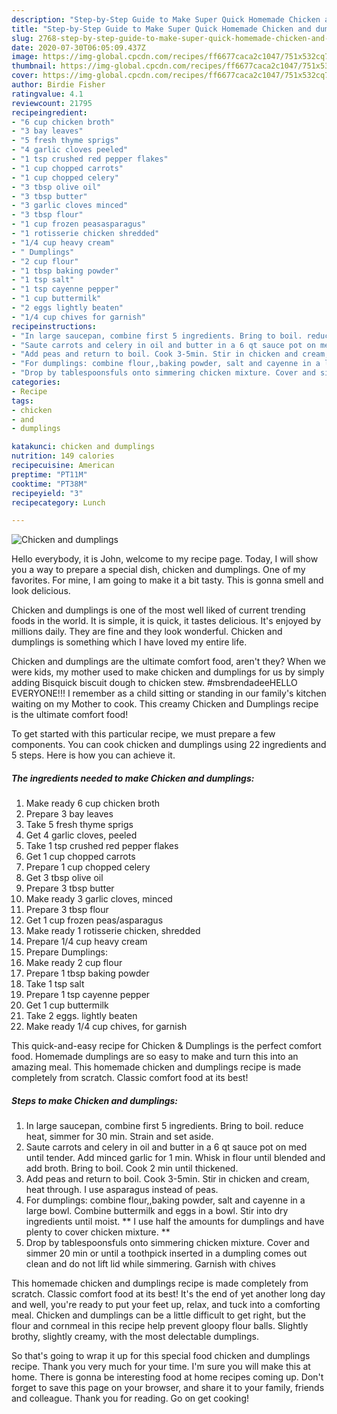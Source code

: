 ```yaml
---
description: "Step-by-Step Guide to Make Super Quick Homemade Chicken and dumplings"
title: "Step-by-Step Guide to Make Super Quick Homemade Chicken and dumplings"
slug: 2768-step-by-step-guide-to-make-super-quick-homemade-chicken-and-dumplings
date: 2020-07-30T06:05:09.437Z
image: https://img-global.cpcdn.com/recipes/ff6677caca2c1047/751x532cq70/chicken-and-dumplings-recipe-main-photo.jpg
thumbnail: https://img-global.cpcdn.com/recipes/ff6677caca2c1047/751x532cq70/chicken-and-dumplings-recipe-main-photo.jpg
cover: https://img-global.cpcdn.com/recipes/ff6677caca2c1047/751x532cq70/chicken-and-dumplings-recipe-main-photo.jpg
author: Birdie Fisher
ratingvalue: 4.1
reviewcount: 21795
recipeingredient:
- "6 cup chicken broth"
- "3 bay leaves"
- "5 fresh thyme sprigs"
- "4 garlic cloves peeled"
- "1 tsp crushed red pepper flakes"
- "1 cup chopped carrots"
- "1 cup chopped celery"
- "3 tbsp olive oil"
- "3 tbsp butter"
- "3 garlic cloves minced"
- "3 tbsp flour"
- "1 cup frozen peasasparagus"
- "1 rotisserie chicken shredded"
- "1/4 cup heavy cream"
- " Dumplings"
- "2 cup flour"
- "1 tbsp baking powder"
- "1 tsp salt"
- "1 tsp cayenne pepper"
- "1 cup buttermilk"
- "2 eggs lightly beaten"
- "1/4 cup chives for garnish"
recipeinstructions:
- "In large saucepan, combine first 5 ingredients. Bring to boil. reduce heat, simmer for 30 min. Strain and set aside."
- "Saute carrots and celery in oil and butter in a 6 qt sauce pot on med until tender. Add minced garlic for 1 min. Whisk in flour until blended and add broth. Bring to boil. Cook 2 min until thickened."
- "Add peas and return to boil. Cook 3-5min. Stir in chicken and cream, heat through. I use asparagus instead of peas."
- "For dumplings: combine flour,,baking powder, salt and cayenne in a large bowl. Combine buttermilk and eggs in a bowl. Stir into dry ingredients until moist. ** I use half the amounts for dumplings and have plenty to cover chicken mixture. **"
- "Drop by tablespoonsfuls onto simmering chicken mixture. Cover and simmer 20 min or until a toothpick inserted in a dumpling comes out clean and do not lift lid while simmering. Garnish with chives"
categories:
- Recipe
tags:
- chicken
- and
- dumplings

katakunci: chicken and dumplings 
nutrition: 149 calories
recipecuisine: American
preptime: "PT11M"
cooktime: "PT38M"
recipeyield: "3"
recipecategory: Lunch

---
```



![Chicken and dumplings](https://img-global.cpcdn.com/recipes/ff6677caca2c1047/751x532cq70/chicken-and-dumplings-recipe-main-photo.jpg)

Hello everybody, it is John, welcome to my recipe page. Today, I will show you a way to prepare a special dish, chicken and dumplings. One of my favorites. For mine, I am going to make it a bit tasty. This is gonna smell and look delicious.

Chicken and dumplings is one of the most well liked of current trending foods in the world. It is simple, it is quick, it tastes delicious. It's enjoyed by millions daily. They are fine and they look wonderful. Chicken and dumplings is something which I have loved my entire life.

Chicken and dumplings are the ultimate comfort food, aren&#39;t they? When we were kids, my mother used to make chicken and dumplings for us by simply adding Bisquick biscuit dough to chicken stew. #msbrendadeeHELLO EVERYONE!!! I remember as a child sitting or standing in our family&#39;s kitchen waiting on my Mother to cook. This creamy Chicken and Dumplings recipe is the ultimate comfort food!


To get started with this particular recipe, we must prepare a few components. You can cook chicken and dumplings using 22 ingredients and 5 steps. Here is how you can achieve it.

<!--inarticleads1-->

##### The ingredients needed to make Chicken and dumplings:

1. Make ready 6 cup chicken broth
1. Prepare 3 bay leaves
1. Take 5 fresh thyme sprigs
1. Get 4 garlic cloves, peeled
1. Take 1 tsp crushed red pepper flakes
1. Get 1 cup chopped carrots
1. Prepare 1 cup chopped celery
1. Get 3 tbsp olive oil
1. Prepare 3 tbsp butter
1. Make ready 3 garlic cloves, minced
1. Prepare 3 tbsp flour
1. Get 1 cup frozen peas/asparagus
1. Make ready 1 rotisserie chicken, shredded
1. Prepare 1/4 cup heavy cream
1. Prepare  Dumplings:
1. Make ready 2 cup flour
1. Prepare 1 tbsp baking powder
1. Take 1 tsp salt
1. Prepare 1 tsp cayenne pepper
1. Get 1 cup buttermilk
1. Take 2 eggs. lightly beaten
1. Make ready 1/4 cup chives, for garnish


This quick-and-easy recipe for Chicken &amp; Dumplings is the perfect comfort food. Homemade dumplings are so easy to make and turn this into an amazing meal. This homemade chicken and dumplings recipe is made completely from scratch. Classic comfort food at its best! 

<!--inarticleads2-->

##### Steps to make Chicken and dumplings:

1. In large saucepan, combine first 5 ingredients. Bring to boil. reduce heat, simmer for 30 min. Strain and set aside.
1. Saute carrots and celery in oil and butter in a 6 qt sauce pot on med until tender. Add minced garlic for 1 min. Whisk in flour until blended and add broth. Bring to boil. Cook 2 min until thickened.
1. Add peas and return to boil. Cook 3-5min. Stir in chicken and cream, heat through. I use asparagus instead of peas.
1. For dumplings: combine flour,,baking powder, salt and cayenne in a large bowl. Combine buttermilk and eggs in a bowl. Stir into dry ingredients until moist. ** I use half the amounts for dumplings and have plenty to cover chicken mixture. **
1. Drop by tablespoonsfuls onto simmering chicken mixture. Cover and simmer 20 min or until a toothpick inserted in a dumpling comes out clean and do not lift lid while simmering. Garnish with chives


This homemade chicken and dumplings recipe is made completely from scratch. Classic comfort food at its best! It&#39;s the end of yet another long day and well, you&#39;re ready to put your feet up, relax, and tuck into a comforting meal. Chicken and dumplings can be a little difficult to get right, but the flour and cornmeal in this recipe help prevent gloopy flour balls. Slightly brothy, slightly creamy, with the most delectable dumplings. 

So that's going to wrap it up for this special food chicken and dumplings recipe. Thank you very much for your time. I'm sure you will make this at home. There is gonna be interesting food at home recipes coming up. Don't forget to save this page on your browser, and share it to your family, friends and colleague. Thank you for reading. Go on get cooking!
